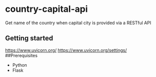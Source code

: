 # country-capital-api
Get name of the country when capital city is provided via a RESTful API
## Getting started
https://www.uvicorn.org/
https://www.uvicorn.org/settings/  
##Prerequisites
- Python
- Flask

